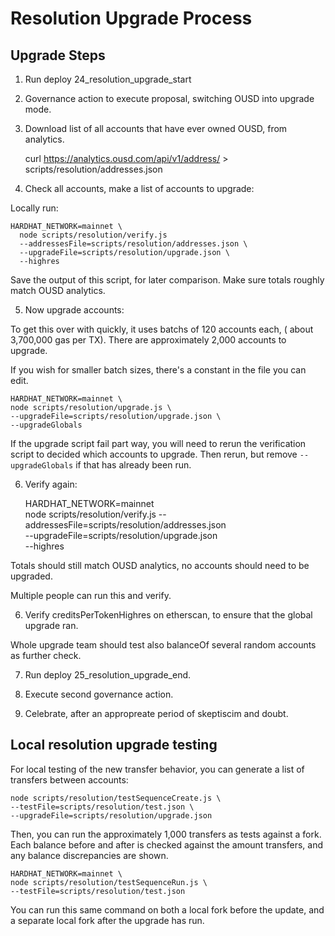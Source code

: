 # Resolution Upgrade Process



## Upgrade Steps


1) Run deploy 24_resolution_upgrade_start

2) Governance action to execute proposal, switching OUSD into upgrade mode.

3) Download list of all accounts that have ever owned OUSD, from analytics.

    curl https://analytics.ousd.com/api/v1/address/ > scripts/resolution/addresses.json

4) Check all accounts, make a list of accounts to upgrade:

Locally run:

    HARDHAT_NETWORK=mainnet \
      node scripts/resolution/verify.js
      --addressesFile=scripts/resolution/addresses.json \
      --upgradeFile=scripts/resolution/upgrade.json \
      --highres

Save the output of this script, for later comparison. Make sure totals roughly match OUSD analytics.

5) Now upgrade accounts:

To get this over with quickly, it uses batchs of 120 accounts each, ( about 3,700,000 gas per TX). There are approximately 2,000 accounts to upgrade.

If you wish for smaller batch sizes, there's a constant in the file you can edit.

    HARDHAT_NETWORK=mainnet \
    node scripts/resolution/upgrade.js \
    --upgradeFile=scripts/resolution/upgrade.json \
    --upgradeGlobals

If the upgrade script fail part way, you will need to rerun the verification script to decided which accounts to upgrade. Then rerun, but remove `--upgradeGlobals` if that has already been run.

6) Verify again:

    HARDHAT_NETWORK=mainnet \
      node scripts/resolution/verify.js
      --addressesFile=scripts/resolution/addresses.json \
      --upgradeFile=scripts/resolution/upgrade.json \
      --highres

Totals should still match OUSD analytics, no accounts should need to be upgraded.

Multiple people can run this and verify.

6) Verify creditsPerTokenHighres on etherscan, to ensure that the global upgrade ran.

Whole upgrade team should test also balanceOf several random accounts as further check.

7) Run deploy 25_resolution_upgrade_end.

8) Execute second governance action.

9) Celebrate, after an appropreate period of skeptiscim and doubt.


## Local resolution upgrade testing

For local testing of the new transfer behavior, you can generate a list of transfers between accounts:

    node scripts/resolution/testSequenceCreate.js \
    --testFile=scripts/resolution/test.json \
    --upgradeFile=scripts/resolution/upgrade.json

Then, you can run the approximately 1,000 transfers as tests against a fork. Each balance before and after is checked against the amount transfers, and any balance discrepancies are shown.

    HARDHAT_NETWORK=mainnet \
    node scripts/resolution/testSequenceRun.js \
    --testFile=scripts/resolution/test.json

You can run this same command on both a local fork before the update, and a separate local fork after the upgrade has run.